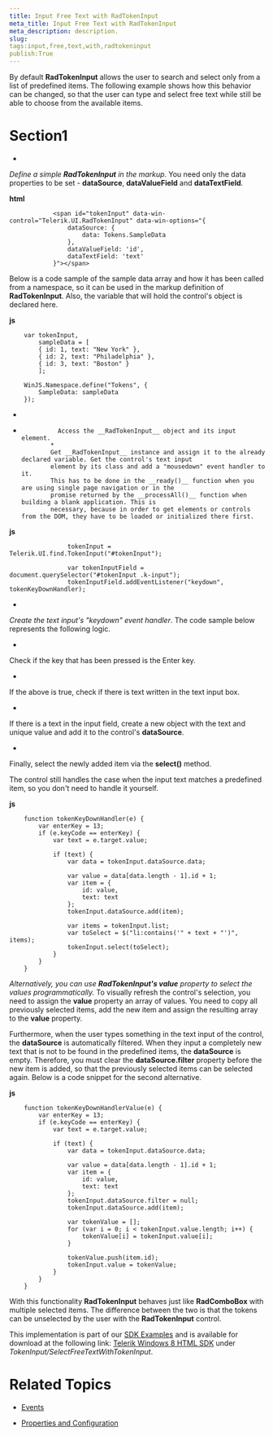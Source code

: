 ```yaml
---
title: Input Free Text with RadTokenInput
meta_title: Input Free Text with RadTokenInput
meta_description: description.
slug: 
tags:input,free,text,with,radtokeninput
publish:True
---
```



By default __RadTokenInput__ allows the user to search and select only from a list of predefined items.
        The following example shows how this behavior can be changed, so that the user can type and select free text while still be able
        to choose from the available items.
      

# Section1

* 

*Define a simple __RadTokenInput__ in the markup*. You need only the 
              data properties to be set - __dataSource__, __dataValueField__ and 
              __dataTextField__.
            


 __html__
    


				<span id="tokenInput" data-win-control="Telerik.UI.RadTokenInput" data-win-options="{
	                dataSource: {
	                    data: Tokens.SampleData
	                },
	                dataValueField: 'id',
	                dataTextField: 'text'
	            }"></span>



Below is a code sample of the sample data array and how it has been called from a namespace, so it can be used in the 
              markup definition of __RadTokenInput__. Also, the variable that will hold the control's object is 
              declared here.
            


 __js__
    


		var tokenInput,
	        sampleData = [
	        { id: 1, text: "New York" },
	        { id: 2, text: "Philadelphia" },
	        { id: 3, text: "Boston" }
	        ];
	
		WinJS.Namespace.define("Tokens", {
		    SampleData: sampleData
		});



* 

*
                Access the __RadTokenInput__ object and its input element.
              *
              Get __RadTokenInput__ instance and assign it to the already declared variable. Get the control's text input
              element by its class and add a "mousedown" event handler to it.
              This has to be done in the __ready()__ function when you are using single page navigation or in the 
              promise returned by the __processAll()__ function when building a blank application. This is 
              necessary, because in order to get elements or controls from the DOM, they have to be loaded or initialized there first.
            


 __js__
    


				    tokenInput = Telerik.UI.find.TokenInput("#tokenInput");
	
				    var tokenInputField = document.querySelector("#tokenInput .k-input");
				    tokenInputField.addEventListener("keydown", tokenKeyDownHandler);



* 

*Create the text input's "keydown" event handler*. The code sample below represents the following 
              logic.
            

* 

Check if the key that has been pressed is the Enter key.

* 

If the above is true, check if there is text written in the text input box.

* 

If there is a text in the input field, create a new object with the text and unique value and add it to
                  the control's __dataSource__.
                

* 

Finally, select the newly added item via the __select()__ method.
                

The control still handles the case when the input text matches a predefined item, so you don't need to handle it yourself.
            


 __js__
    


		function tokenKeyDownHandler(e) {
		    var enterKey = 13;
		    if (e.keyCode == enterKey) {
		        var text = e.target.value;
	
		        if (text) {
		            var data = tokenInput.dataSource.data;
	
		            var value = data[data.length - 1].id + 1;
		            var item = {
		                id: value,
		                text: text
		            };
		            tokenInput.dataSource.add(item);
	
		            var items = tokenInput.list;
		            var toSelect = $("li:contains('" + text + "')", items);
		            tokenInput.select(toSelect);
		        }
		    }
		}



*Alternatively, you can use __RadTokenInput's value__ property to select the values programmatically.*
              To visually refresh the control's selection, you need to assign the __value__ property an array of values.
              You need to copy all previously selected items, add the new item and assign the resulting array to the
              __value__ property.
            

Furthermore, when the user types something in the text input of the control, the __dataSource__ is
              automatically filtered. When they input a completely new text that is not to be found in the predefined items, the
              __dataSource__ is empty. Therefore, you must clear the __dataSource.filter__ 
              property before the new item is added, so that the previously selected items can be selected again. 
              Below is a code snippet for the second alternative.
            


 __js__
    


		function tokenKeyDownHandlerValue(e) {
		    var enterKey = 13;
		    if (e.keyCode == enterKey) {
		        var text = e.target.value;
	
		        if (text) {
		            var data = tokenInput.dataSource.data;
	
		            var value = data[data.length - 1].id + 1;
		            var item = {
		                id: value,
		                text: text
		            };
		            tokenInput.dataSource.filter = null;
		            tokenInput.dataSource.add(item);
	
		            var tokenValue = [];
		            for (var i = 0; i < tokenInput.value.length; i++) {
		                tokenValue[i] = tokenInput.value[i];
		            }
	
		            tokenValue.push(item.id);
		            tokenInput.value = tokenValue;
		        }
		    }
		}



With this functionality __RadTokenInput__ behaves just like __RadComboBox__ with 
          multiple selected items. The difference between the two is that the tokens can be unselected by the user with the 
          __RadTokenInput__ control.
        

This implementation is part of our
          [SDK Examples](78ad1869-5dec-42ff-b17a-cc19d395089e) and is available for download at the following link:
          [Telerik Windows 8 HTML SDK](https://github.com/telerik/win8-html-sdk/tree/master) under *TokenInput/SelectFreeTextWithTokenInput*.
        

# Related Topics

 * [Events]({{slug:events}})

 * [Properties and Configuration]({{slug:properties-and-configuration}})

